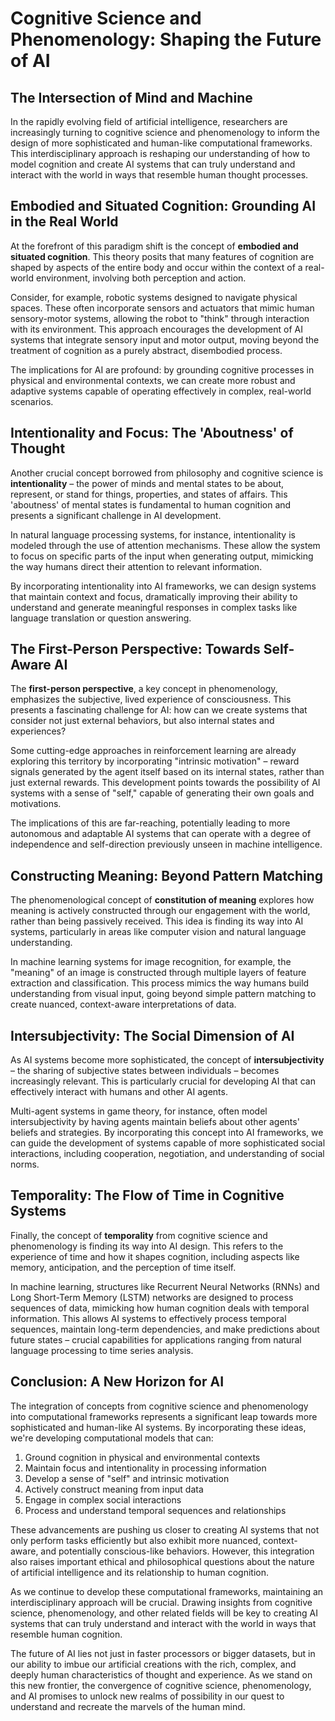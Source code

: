 # Cognitive Science and Phenomenology: Shaping the Future of AI

## The Intersection of Mind and Machine

In the rapidly evolving field of artificial intelligence, researchers are increasingly turning to cognitive science and phenomenology to inform the design of more sophisticated and human-like computational frameworks. This interdisciplinary approach is reshaping our understanding of how to model cognition and create AI systems that can truly understand and interact with the world in ways that resemble human thought processes.

## Embodied and Situated Cognition: Grounding AI in the Real World

At the forefront of this paradigm shift is the concept of **embodied and situated cognition**. This theory posits that many features of cognition are shaped by aspects of the entire body and occur within the context of a real-world environment, involving both perception and action.

Consider, for example, robotic systems designed to navigate physical spaces. These often incorporate sensors and actuators that mimic human sensory-motor systems, allowing the robot to "think" through interaction with its environment. This approach encourages the development of AI systems that integrate sensory input and motor output, moving beyond the treatment of cognition as a purely abstract, disembodied process.

The implications for AI are profound: by grounding cognitive processes in physical and environmental contexts, we can create more robust and adaptive systems capable of operating effectively in complex, real-world scenarios.

## Intentionality and Focus: The 'Aboutness' of Thought

Another crucial concept borrowed from philosophy and cognitive science is **intentionality** – the power of minds and mental states to be about, represent, or stand for things, properties, and states of affairs. This 'aboutness' of mental states is fundamental to human cognition and presents a significant challenge in AI development.

In natural language processing systems, for instance, intentionality is modeled through the use of attention mechanisms. These allow the system to focus on specific parts of the input when generating output, mimicking the way humans direct their attention to relevant information.

By incorporating intentionality into AI frameworks, we can design systems that maintain context and focus, dramatically improving their ability to understand and generate meaningful responses in complex tasks like language translation or question answering.

## The First-Person Perspective: Towards Self-Aware AI

The **first-person perspective**, a key concept in phenomenology, emphasizes the subjective, lived experience of consciousness. This presents a fascinating challenge for AI: how can we create systems that consider not just external behaviors, but also internal states and experiences?

Some cutting-edge approaches in reinforcement learning are already exploring this territory by incorporating "intrinsic motivation" – reward signals generated by the agent itself based on its internal states, rather than just external rewards. This development points towards the possibility of AI systems with a sense of "self," capable of generating their own goals and motivations.

The implications of this are far-reaching, potentially leading to more autonomous and adaptable AI systems that can operate with a degree of independence and self-direction previously unseen in machine intelligence.

## Constructing Meaning: Beyond Pattern Matching

The phenomenological concept of **constitution of meaning** explores how meaning is actively constructed through our engagement with the world, rather than being passively received. This idea is finding its way into AI systems, particularly in areas like computer vision and natural language understanding.

In machine learning systems for image recognition, for example, the "meaning" of an image is constructed through multiple layers of feature extraction and classification. This process mimics the way humans build understanding from visual input, going beyond simple pattern matching to create nuanced, context-aware interpretations of data.

## Intersubjectivity: The Social Dimension of AI

As AI systems become more sophisticated, the concept of **intersubjectivity** – the sharing of subjective states between individuals – becomes increasingly relevant. This is particularly crucial for developing AI that can effectively interact with humans and other AI agents.

Multi-agent systems in game theory, for instance, often model intersubjectivity by having agents maintain beliefs about other agents' beliefs and strategies. By incorporating this concept into AI frameworks, we can guide the development of systems capable of more sophisticated social interactions, including cooperation, negotiation, and understanding of social norms.

## Temporality: The Flow of Time in Cognitive Systems

Finally, the concept of **temporality** from cognitive science and phenomenology is finding its way into AI design. This refers to the experience of time and how it shapes cognition, including aspects like memory, anticipation, and the perception of time itself.

In machine learning, structures like Recurrent Neural Networks (RNNs) and Long Short-Term Memory (LSTM) networks are designed to process sequences of data, mimicking how human cognition deals with temporal information. This allows AI systems to effectively process temporal sequences, maintain long-term dependencies, and make predictions about future states – crucial capabilities for applications ranging from natural language processing to time series analysis.

## Conclusion: A New Horizon for AI

The integration of concepts from cognitive science and phenomenology into computational frameworks represents a significant leap towards more sophisticated and human-like AI systems. By incorporating these ideas, we're developing computational models that can:

1. Ground cognition in physical and environmental contexts
2. Maintain focus and intentionality in processing information
3. Develop a sense of "self" and intrinsic motivation
4. Actively construct meaning from input data
5. Engage in complex social interactions
6. Process and understand temporal sequences and relationships

These advancements are pushing us closer to creating AI systems that not only perform tasks efficiently but also exhibit more nuanced, context-aware, and potentially conscious-like behaviors. However, this integration also raises important ethical and philosophical questions about the nature of artificial intelligence and its relationship to human cognition.

As we continue to develop these computational frameworks, maintaining an interdisciplinary approach will be crucial. Drawing insights from cognitive science, phenomenology, and other related fields will be key to creating AI systems that can truly understand and interact with the world in ways that resemble human cognition.

The future of AI lies not just in faster processors or bigger datasets, but in our ability to imbue our artificial creations with the rich, complex, and deeply human characteristics of thought and experience. As we stand on this new frontier, the convergence of cognitive science, phenomenology, and AI promises to unlock new realms of possibility in our quest to understand and recreate the marvels of the human mind.

